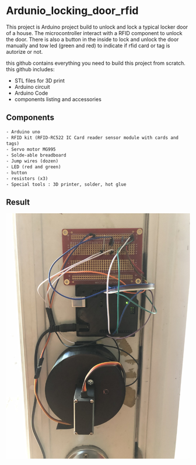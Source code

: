 # Ardunio_locking_door_rfid

This project is Arduino project build to unlock and lock a typical locker door of a house. The microcontroller interact with a RFID component to unlock the door. There is also a button in the inside to lock and unlock the door manually and tow led (green and red) to indicate if rfid card or tag is autorize or not.

this github contains everything you need to build this project from scratch. this github includes: 

-   STL files for 3D print 
-   Arduino circuit
-   Arduino Code
-   components listing and accessories

## Components 
    - Arduino uno
    - RFID kit (RFID-RC522 IC Card reader sensor module with cards and tags)
    - Servo motor MG995
    - Solde-able breadboard
    - Jump wires (dozen)
    - LED (red and green)
    - button
    - resistors (x3)
    - Special tools : 3D printer, solder, hot glue

## Result 

<img src="media_files/locker_view.jpg"
     alt="view of the locker inside"
     style="float: left; margin-right: 10px;" 
     data-rotate="90"/>
